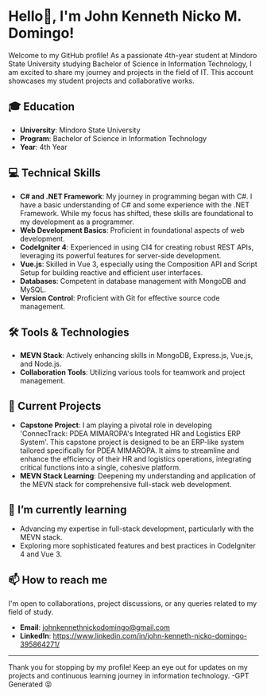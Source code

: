 # Hello👋, I'm John Kenneth Nicko M. Domingo!

Welcome to my GitHub profile! As a passionate 4th-year student at Mindoro State University studying Bachelor of Science in Information Technology, I am excited to share my journey and projects in the field of IT. This account showcases my student projects and collaborative works.

## 🎓 Education
- **University**: Mindoro State University
- **Program**: Bachelor of Science in Information Technology
- **Year**: 4th Year

## 💻 Technical Skills
- **C# and .NET Framework**: My journey in programming began with C#. I have a basic understanding of C# and some experience with the .NET Framework. While my focus has shifted, these skills are foundational to my development as a programmer.
- **Web Development Basics**: Proficient in foundational aspects of web development.
- **CodeIgniter 4**: Experienced in using CI4 for creating robust REST APIs, leveraging its powerful features for server-side development.
- **Vue.js**: Skilled in Vue 3, especially using the Composition API and Script Setup for building reactive and efficient user interfaces.
- **Databases**: Competent in database management with MongoDB and MySQL.
- **Version Control**: Proficient with Git for effective source code management.

## 🛠 Tools & Technologies
- **MEVN Stack**: Actively enhancing skills in MongoDB, Express.js, Vue.js, and Node.js.
- **Collaboration Tools**: Utilizing various tools for teamwork and project management.

## 🚀 Current Projects
- **Capstone Project**: I am playing a pivotal role in developing 'ConnecTrack: PDEA MIMAROPA's Integrated HR and Logistics ERP System'. This capstone project is designed to be an ERP-like system tailored specifically for PDEA MIMAROPA. It aims to streamline and enhance the efficiency of their HR and logistics operations, integrating critical functions into a single, cohesive platform.
- **MEVN Stack Learning**: Deepening my understanding and application of the MEVN stack for comprehensive full-stack web development.

## 🌱 I’m currently learning
- Advancing my expertise in full-stack development, particularly with the MEVN stack.
- Exploring more sophisticated features and best practices in CodeIgniter 4 and Vue 3.

## 📫 How to reach me
I'm open to collaborations, project discussions, or any queries related to my field of study.

- **Email**: johnkennethnickodomingo@gmail.com
- **LinkedIn**: https://www.linkedin.com/in/john-kenneth-nicko-domingo-395864271/

---

Thank you for stopping by my profile! Keep an eye out for updates on my projects and continuous learning journey in information technology.
-GPT Generated 😝 
